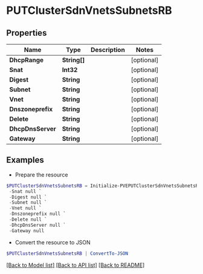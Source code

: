 # PUTClusterSdnVnetsSubnetsRB
## Properties

Name | Type | Description | Notes
------------ | ------------- | ------------- | -------------
**DhcpRange** | **String[]** |  | [optional] 
**Snat** | **Int32** |  | [optional] 
**Digest** | **String** |  | [optional] 
**Subnet** | **String** |  | [optional] 
**Vnet** | **String** |  | [optional] 
**Dnszoneprefix** | **String** |  | [optional] 
**Delete** | **String** |  | [optional] 
**DhcpDnsServer** | **String** |  | [optional] 
**Gateway** | **String** |  | [optional] 

## Examples

- Prepare the resource
```powershell
$PUTClusterSdnVnetsSubnetsRB = Initialize-PVEPUTClusterSdnVnetsSubnetsRB  -DhcpRange null `
 -Snat null `
 -Digest null `
 -Subnet null `
 -Vnet null `
 -Dnszoneprefix null `
 -Delete null `
 -DhcpDnsServer null `
 -Gateway null
```

- Convert the resource to JSON
```powershell
$PUTClusterSdnVnetsSubnetsRB | ConvertTo-JSON
```

[[Back to Model list]](../README.md#documentation-for-models) [[Back to API list]](../README.md#documentation-for-api-endpoints) [[Back to README]](../README.md)

